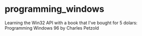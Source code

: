 # programming_windows
 Learning the Win32 API with a book that I've bought for 5 dolars: Programming Windows 96 by Charles Petzold
